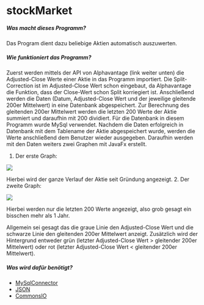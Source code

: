 # **stockMarket**
##### **Was macht dieses Programm?**
Das Program dient dazu beliebige Aktien automatisch auszuwerten.

##### **Wie funktioniert das Programm?**
Zuerst werden mittels der API von Alphavantage (link weiter unten) die Adjusted-Close Werte einer Aktie in das Programm importiert.
Die Split-Correction ist im Adjusted-Close Wert schon eingebaut, da Alphavantage die Funktion, dass der Close-Wert schon Split korriegiert ist.
Anschließend werden die Daten (Datum, Adjusted-Close Wert und der jeweilige gleitende 200er Mittelwert) in eine Datenbank abgespeichert.
Zur Berechnung des gleitenden 200er Mittelwert werden die letzten 200 Werte der Aktie summiert und daraufhin mit 200 dividiert.
Für die Datenbank in diesem Programm wurde MySql verwendet.
Nachdem die Daten erfolgreich in Datenbank mit dem Tablename der Aktie abgespeichert wurde, werden die Werte anschließend dem Benutzer wieder ausgegeben.
Daraufhin werden mit den Daten weiters zwei Graphen mit JavaFx erstellt. 
1. Der erste Graph:

![](https://github.com/SeiDa3009/4AHWII_SWP_normal/blob/master/stockMarket/Examples/2021_APRIL_3_full.png)

Hierbei wird der ganze Verlauf der Aktie seit Gründung angezeigt.
2. Der zweite Graph: 

![](https://github.com/SeiDa3009/4AHWII_SWP_normal/blob/master/stockMarket/Examples/2021_APRIL_3_compact.png)

Hierbei werden nur die letzten 200 Werte angezeigt, also grob gesagt ein bisschen mehr als 1 Jahr.

Allgemein sei gesagt das die graue Linie den Adjusted-Close Wert und die schwarze Linie den gleitenden 200er Mittelwert anzeigt.
Zusätzlich wird der Hintergrund entweder grün (letzter Adjusted-Close Wert > gleitender 200er Mittelwert) oder rot (letzter Adjusted-Close Wert < gleitender 200er Mittelwert).

##### **Was wird dafür benötigt?**
- [MySqlConnector](https://dev.mysql.com/downloads/windows/installer/8.0.html)
- [JSON](https://mvnrepository.com/artifact/org.json/json/20140107)
- [CommonsIO](https://mvnrepository.com/artifact/commons-io/commons-io)


